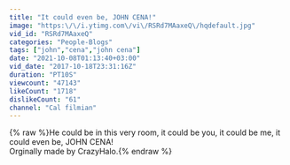 ```yaml
---
title: "It could even be, JOHN CENA!"
image: "https:\/\/i.ytimg.com\/vi\/RSRd7MAaxeQ\/hqdefault.jpg"
vid_id: "RSRd7MAaxeQ"
categories: "People-Blogs"
tags: ["john","cena","john cena"]
date: "2021-10-08T01:13:40+03:00"
vid_date: "2017-10-18T23:31:16Z"
duration: "PT10S"
viewcount: "47143"
likeCount: "1718"
dislikeCount: "61"
channel: "Cal filmian"
---
```

{% raw %}He could be in this very room, it could be you, it could be me, it could even be, JOHN CENA!<br />Orginally made by CrazyHalo.{% endraw %}
